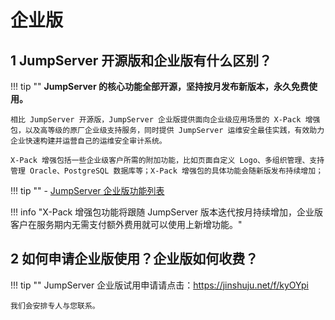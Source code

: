 # 企业版

## 1 JumpServer 开源版和企业版有什么区别？
!!! tip ""
    **JumpServer 的核心功能全部开源，坚持按月发布新版本，永久免费使用。**

    相比 JumpServer 开源版，JumpServer 企业版提供面向企业级应用场景的 X-Pack 增强包，以及高等级的原厂企业级支持服务，同时提供 JumpServer 运维安全最佳实践，有效助力企业快速构建并运营自己的运维安全审计系统。

    X-Pack 增强包括一些企业级客户所需的附加功能，比如页面自定义 Logo、多组织管理、支持管理 Oracle、PostgreSQL 数据库等；X-Pack 增强包的具体功能会随新版发布持续增加；

!!! tip ""
    - [JumpServer 企业版功能列表](https://www.jumpserver.org/enterprise.html)

!!! info "X-Pack 增强包功能将跟随 JumpServer 版本迭代按月持续增加，企业版客户在服务期内无需支付额外费用就可以使用上新增功能。"


## 2 如何申请企业版使用？企业版如何收费？
!!! tip ""
    JumpServer 企业版试用申请请点击：https://jinshuju.net/f/kyOYpi

    我们会安排专人与您联系。
